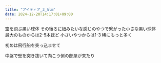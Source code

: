 ```yaml
---
title: "アイディア_3_Alm"
date: 2024-12-20T14:17:01+09:00
---
```

 空を飛ぶ黒い球体
その後ろに紐みたいな感じのやつで繋がった小さな黒い球体
最大のものからは2-5本ほど
小さいやつからは1-3
稀にもっと多く

初めは飛行船を突っ込ませて

中盤で壁を突き抜いて向こう側の部屋が来たり
